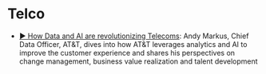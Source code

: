 # Telco

- [▶️ How Data and AI are revolutionizing Telecoms](https://www.youtube.com/watch?v=FLsGWCTP530): Andy Markus, Chief Data Officer, AT&T, dives into how AT&T leverages analytics and AI to improve the customer experience and shares his perspectives on change management, business value realization and talent development
